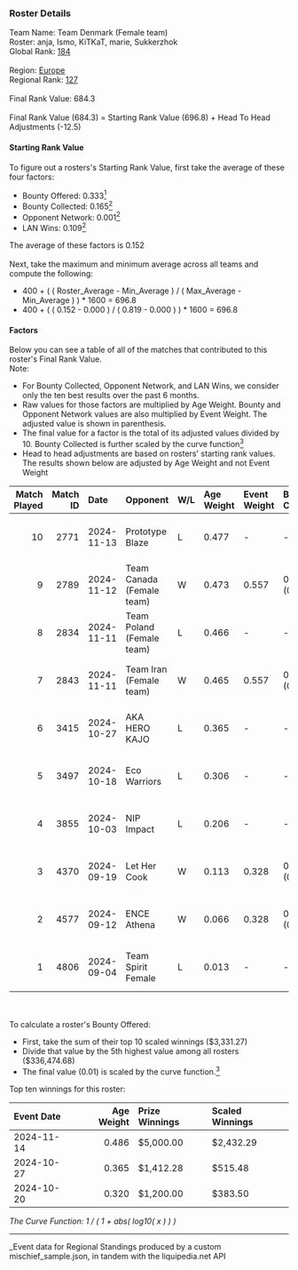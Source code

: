 ### Roster Details<br />
Team Name: Team Denmark (Female team)<br />
Roster: anja, Ismo, KiTKaT, marie, Sukkerzhok<br />
Global Rank: [184](../../standings_global_2025_03_01.md)<br />
<br />
Region: [Europe]( ../../standings_europe_2025_03_01.md)<br />
Regional Rank: [127]( ../../standings_europe_2025_03_01.md)<br />
<br />
Final Rank Value:  684.3<br />
<br />
Final Rank Value (684.3) = Starting Rank Value (696.8) + Head To Head Adjustments (-12.5)<br />

#### Starting Rank Value<br />
To figure out a rosters's Starting Rank Value, first take the average of these four factors:<br />
- Bounty Offered: 0.333[<sup>1</sup>](#table2)
- Bounty Collected: 0.165[<sup>2</sup>](#table1)
- Opponent Network: 0.001[<sup>2</sup>](#table1)
- LAN Wins: 0.109[<sup>2</sup>](#table1)

The average of these factors is 0.152<br />
<br />
Next, take the maximum and minimum average across all teams and compute the following:<br />
- 400 + ( ( Roster_Average - Min_Average ) / ( Max_Average - Min_Average ) ) * 1600 = 696.8
- 400 + ( ( 0.152 - 0.000 ) / ( 0.819 - 0.000 ) ) * 1600 = 696.8


#### Factors<br />
Below you can see a table of all of the matches that contributed to this roster's Final Rank Value.<br />
Note:<br />

- For Bounty Collected, Opponent Network, and LAN Wins, we consider only the ten best results over the past 6 months.
- Raw values for those factors are multiplied by Age Weight. Bounty and Opponent Network values are also multiplied by Event Weight. The adjusted value is shown in parenthesis.
- The final value for a factor is the total of its adjusted values divided by 10. Bounty Collected is further scaled by the curve function[<sup>3</sup>](#curveFunction)
- Head to head adjustments are based on rosters' starting rank values. The results shown below are adjusted by Age Weight and not Event Weight
<span id="table1"></span><br />


| Match Played | Match ID | Date       | Opponent                  | W/L | Age Weight | Event Weight | Bounty Collected | Opponent Network | LAN Wins  | H2H Adj. | Roster                                |
| -: | -: | :- | :- | :- | :- | :- | :- | :- | :- | -: | :- |
|           10 |     2771 | 2024-11-13 | Prototype Blaze           | L   | 0.477      | -            | -                | -                | -         |    -4.16 | anja, Ismo, KiTKaT, marie, Sukkerzhok |
|            9 |     2789 | 2024-11-12 | Team Canada (Female team) | W   | 0.473      | 0.557        | 0.000 (0.000)    | 0.026 (0.007)    | 1 (0.473) |     2.89 | anja, Ismo, KiTKaT, marie, Sukkerzhok |
|            8 |     2834 | 2024-11-11 | Team Poland (Female team) | L   | 0.466      | -            | -                | -                | -         |    -3.13 | anja, Ismo, KiTKaT, marie, Sukkerzhok |
|            7 |     2843 | 2024-11-11 | Team Iran (Female team)   | W   | 0.465      | 0.557        | 0.000 (0.000)    | 0.000 (0.000)    | 1 (0.465) |     2.44 | anja, Ismo, KiTKaT, marie, Sukkerzhok |
|            6 |     3415 | 2024-10-27 | AKA HERO KAJO             | L   | 0.365      | -            | -                | -                | -         |    -5.68 | anja, Ismo, KiTKaT, marie, Sukkerzhok |
|            5 |     3497 | 2024-10-18 | Eco Warriors              | L   | 0.306      | -            | -                | -                | -         |    -3.54 | Ismo, KiTKaT, marie, Nea, pullox      |
|            4 |     3855 | 2024-10-03 | NIP Impact                | L   | 0.206      | -            | -                | -                | -         |    -3.15 | Ismo, KiTKaT, marie, Nea, pullox      |
|            3 |     4370 | 2024-09-19 | Let Her Cook              | W   | 0.113      | 0.328        | 0.002 (0.000)    | 0.029 (0.001)    | 0 (0.000) |     1.45 | Ismo, KiTKaT, marie, Nea, pullox      |
|            2 |     4577 | 2024-09-12 | ENCE Athena               | W   | 0.066      | 0.328        | 0.001 (0.000)    | 0.000 (0.000)    | 0 (0.000) |     0.57 | Ismo, KiTKaT, marie, Nea, pullox      |
|            1 |     4806 | 2024-09-04 | Team Spirit Female        | L   | 0.013      | -            | -                | -                | -         |    -0.23 | Ismo, KiTKaT, marie, Nea, pullox      |

<br />
<span id="table2"></span><br />
To calculate a roster's Bounty Offered:<br />

- First, take the sum of their top 10 scaled winnings ($3,331.27)
- Divide that value by the 5th highest value among all rosters ($336,474.68)
- The final value (0.01) is scaled by the curve function.[<sup>3</sup>](#curveFunction)

Top ten winnings for this roster:<br />

| Event Date | Age Weight | Prize Winnings | Scaled Winnings |
| :- | -: | :- | :- |
| 2024-11-14 |      0.486 | $5,000.00      | $2,432.29       |
| 2024-10-27 |      0.365 | $1,412.28      | $515.48         |
| 2024-10-20 |      0.320 | $1,200.00      | $383.50         |


<span id="curveFunction"></span>_The Curve Function: 1 / ( 1 + abs( log10( x ) ) )_<br />

---
_Event data for Regional Standings produced by a custom mischief_sample.json, in tandem with the liquipedia.net API<br />
